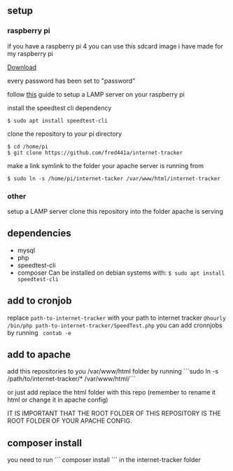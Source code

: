 ## setup

### raspberry pi
if you have a raspberry pi 4 you can use this sdcard image i have made for my raspberry pi

[Download](https://mega.nz/file/ahJhXY6R#cbc_UOvZmL6-UwzJy4G-QG-O64hVrVQ_88GAyv8wVlE)

every password has been set to "password"

follow [this](https://randomnerdtutorials.com/raspberry-pi-apache-mysql-php-lamp-server/) guide to setup a LAMP server on your raspberry pi

install the speedtest cli dependency

```$ sudo apt install speedtest-cli ```

clone the repository to your pi directory
```
$ cd /home/pi
$ git clone https://github.com/fred441a/internet-tracker
```
make a link symlink to the folder your apache server is running from

```$ sudo ln -s /home/pi/internet-tacker /var/www/html/internet-tracker ```

### other
setup a LAMP server
clone this repository into the folder apache is serving


## dependencies
 - mysql
 - php
 - speedtest-cli
 - composer
 Can be installed on debian systems with:
 ```$ sudo apt install speedtest-cli ```

## add to cronjob
replace ```path-to-internet-tracker``` with your path to internet tracker
``` @hourly /bin/php path-to-internet-tracker/SpeedTest.php ```
you can add cronnjobs by running ``` contab -e```

## add to apache
add this repositories to you /var/www/html folder by running ´´´sudo ln -s /path/to/internet-tracker/* /var/www/html/```

or just add replace the html folder with this repo (remember to rename it html or change it in apache config)

IT IS IMPORTANT THAT THE ROOT FOLDER OF THIS REPOSITORY IS THE ROOT FOLDER OF YOUR APACHE CONFIG.

## composer install

you need to run ´´´ composer install  ´´´ in the internet-tracker folder
